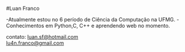 #Luan Franco

-Atualmente estou no 6 período de Ciência da Computação na UFMG.
-Conhecimentos em Python,C, C++ e aprendendo web no momento.


contato: luan.sf@hotmail.com </br> lu4n.franco@gmail.com
